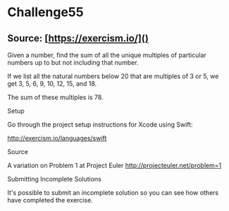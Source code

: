 # Challenge55

## Source: [https://exercism.io/]()

Given a number, find the sum of all the unique multiples of particular numbers up to but not including that number.

If we list all the natural numbers below 20 that are multiples of 3 or 5, we get 3, 5, 6, 9, 10, 12, 15, and 18.

The sum of these multiples is 78.

Setup

Go through the project setup instructions for Xcode using Swift:

http://exercism.io/languages/swift

Source

A variation on Problem 1 at Project Euler http://projecteuler.net/problem=1

Submitting Incomplete Solutions

It's possible to submit an incomplete solution so you can see how others have completed the exercise.
